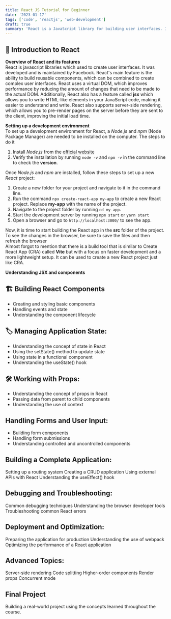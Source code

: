 ```yaml
---
title: React JS Tutorial for Beginner
date: '2023-01-17'
tags: ['code', 'reactjs', 'web-development']
draft: true
summary: 'React is a JavaScript library for building user interfaces. It allows developers to create reusable UI components and manage the state of the application. The React tutorial covers the basics of creating components, rendering them to the DOM, and handling events and updates. It also covers more advanced topics like hooks, context, and performance optimization. Overall, the tutorial is designed to help developers learn how to build efficient and scalable web applications with React'
---
```


## 🤝 Introduction to React

**Overview of React and its features** <br/>
React is javascript libraries which used to create user interfaces.
It was developed and is maintained by Facebook. React's main feature is the ability to build reusable components, which can be combined to create complex user interfaces. React uses a virtual DOM, which improves performance by reducing the amount of changes that need to be made to the actual DOM. Additionally, React also has a feature called **jsx** which allows you to write HTML-like elements in your JavaScript code, making it easier to understand and write. React also supports server-side rendering, which allows you to pre-render pages on the server before they are sent to the client, improving the initial load time.

**Setting up a development environment**<br/>
To set up a development environment for React, a _Node.js_ and _npm_ (Node Package Manager) are needed to be installed on the computer.
The steps to do it

1. Install _Node.js_ from the [official website](https://nodejs.org/en/)
2. Verify the installation by running `node -v` and `npm -v` in the command line to check the **version**.

Once _Node.js_ and _npm_ are installed, follow these steps to set up a new _React_ project:

1. Create a new folder for your project and navigate to it in the command line.
2. Run the command `npx create-react-app my-app` to create a new React project. Replace **my-app** with the name of the project.
3. Navigate to the project folder by running `cd my-app`.
4. Start the development server by running `npm start` or `yarn start`
5. Open a browser and go to `http://localhost:3000/` to see the app.

Now, it is time to start building the React app in the **src** folder of the project. To see the changes in the browser, be sure to save the files and then refresh the browser <br/>
Almost forgot to mention that there is a build tool that is similar to Create React App (CRA) called **Vite** but with a focus on faster development and a more lightweight setup. It can be used to create a new React project just like CRA.

**Understanding JSX and components**<br/>

## 🏗️ Building React Components

- Creating and styling basic components
- Handling events and state
- Understanding the component lifecycle

## 🏷️ Managing Application State:

- Understanding the concept of state in React
- Using the setState() method to update state
- Using state in a functional component
- Understanding the useState() hook

## 🛠️ Working with Props:

- Understanding the concept of props in React
- Passing data from parent to child components
- Understanding the use of context

## Handling Forms and User Input:

- Building form components
- Handling form submissions
- Understanding controlled and uncontrolled components

## Building a Complete Application:

Setting up a routing system
Creating a CRUD application
Using external APIs with React
Understanding the useEffect() hook

## Debugging and Troubleshooting:

Common debugging techniques
Understanding the browser developer tools
Troubleshooting common React errors

## Deployment and Optimization:

Preparing the application for production
Understanding the use of webpack
Optimizing the performance of a React application

## Advanced Topics:

Server-side rendering
Code splitting
Higher-order components
Render props
Concurrent mode

## Final Project

Building a real-world project using the concepts learned throughout the course.
